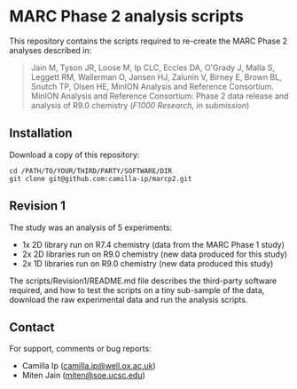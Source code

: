 # MARC Phase 2 analysis scripts

This repository contains the scripts required to re-create the MARC Phase 2 analyses described in:

> Jain M, Tyson JR, Loose M, Ip CLC, Eccles DA, O\'Grady J, Malla S, Leggett RM, Wallerman O, Jansen HJ, Zalunin V, Birney E, Brown BL, Snutch TP, Olsen HE, MinION Analysis and Reference Consortium. MinION Analysis and Reference Consortium: Phase 2 data release and analysis of R9.0 chemistry (*F1000 Research, in submission*)

## Installation

Download a copy of this repository:

```
cd /PATH/TO/YOUR/THIRD/PARTY/SOFTWARE/DIR
git clone git@github.com:camilla-ip/marcp2.git
```

## Revision 1

The study was an analysis of 5 experiments:
- 1x 2D library run on R7.4 chemistry (data from the MARC Phase 1 study)
- 2x 2D libraries run on R9.0 chemistry (new data produced for this study)
- 2x 1D libraries run on R9.0 chemistry (new data produced this study)

The scripts/Revision1/README.md file describes the third-party software required, and how to test the scripts on a tiny sub-sample of the data, download the raw experimental data and run the analysis scripts.

## Contact

For support, comments or bug reports:
- Camilla Ip (camilla.ip@well.ox.ac.uk)
- Miten Jain (miten@soe.ucsc.edu)

